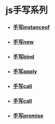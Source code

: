 # js手写系列

* ### [手写instanceof](https://github.com/CodingAndSleeping/js-handwrite/blob/master/js/myInstanceof.js)

* ### [手写new](https://github.com/CodingAndSleeping/js-handwrite/blob/master/js/myNew.js)

* ### [手写bind](https://github.com/CodingAndSleeping/js-handwrite/blob/master/js/myBind.js)

* ### [手写apply](https://github.com/CodingAndSleeping/js-handwrite/blob/master/js/myApply.js)

* ### [手写call](https://github.com/CodingAndSleeping/js-handwrite/blob/master/js/myCall.js)

* ### [手写call](https://github.com/CodingAndSleeping/js-handwrite/blob/master/js/myCall.js)

* ### [手写promise](https://github.com/CodingAndSleeping/js-handwrite/blob/master/js/myPromise.js)